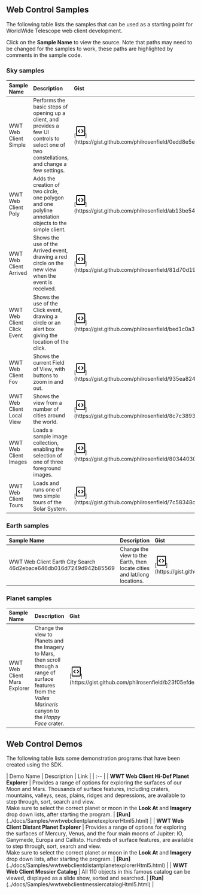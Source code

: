 ## Web Control Samples

The following table lists the samples that can be used as a starting point for WorldWide Telescope web client development.

Click on the **Sample Name** to view the source. Note that paths may need to be changed for the samples to work, these paths are highlighted by comments in the sample code.

### Sky samples
| Sample Name | Description |  Gist | Bl.ocks |
| :-- |  :-- |  :-- |  :-- |
| WWT Web Client Simple | Performs the basic steps of opening up a client, and provides a few UI controls to select one of two constellations, and change a few settings. | [![](images/gist.svg "https://gist.github.com/philrosenfield/0edd8e5e2f2e92ac27596204b3e47932")](https://gist.github.com/philrosenfield/0edd8e5e2f2e92ac27596204b3e47932) | [![](images/blocks.png "https://bl.ocks.org/philrosenfield/0edd8e5e2f2e92ac27596204b3e47932")](https://bl.ocks.org/philrosenfield/0edd8e5e2f2e92ac27596204b3e47932) |
| WWT Web Client Poly | Adds the creation of two circle, one polygon and one polyline annotation objects to the simple client. | [![](images/gist.svg "https://gist.github.com/philrosenfield/ab13be544d0189a6571b892b231b401d")](https://gist.github.com/philrosenfield/ab13be544d0189a6571b892b231b401d) | [![](images/blocks.png "https://bl.ocks.org/philrosenfield/ab13be544d0189a6571b892b231b401d")](https://bl.ocks.org/philrosenfield/ab13be544d0189a6571b892b231b401d) |
| WWT Web Client Arrived | Shows the use of the Arrived event, drawing a red circle on the new view when the event is received. | [![](images/gist.svg "https://gist.github.com/philrosenfield/81d70d196ec5fbcc28f859905dce0978")](https://gist.github.com/philrosenfield/81d70d196ec5fbcc28f859905dce0978) | [![](images/blocks.png "https://bl.ocks.org/philrosenfield/81d70d196ec5fbcc28f859905dce0978")](https://bl.ocks.org/philrosenfield/81d70d196ec5fbcc28f859905dce0978) |
| WWT Web Client Click Event | Shows the use of the Click event, drawing a circle or an alert box giving the location of the click. | [![](images/gist.svg "https://gist.github.com/philrosenfield/bed1c0a32430b914fbfcf98bd6c9503c")](https://gist.github.com/philrosenfield/bed1c0a32430b914fbfcf98bd6c9503c) | [![](images/blocks.png "https://bl.ocks.org/philrosenfield/bed1c0a32430b914fbfcf98bd6c9503c")](https://bl.ocks.org/philrosenfield/bed1c0a32430b914fbfcf98bd6c9503c) |
| WWT Web Client Fov | Shows the current Field of View, with buttons to zoom in and out. | [![](images/gist.svg "https://gist.github.com/philrosenfield/935ea8244b5e7628824b5e2e428ec899")](https://gist.github.com/philrosenfield/935ea8244b5e7628824b5e2e428ec899) | [![](images/blocks.png "https://bl.ocks.org/philrosenfield/935ea8244b5e7628824b5e2e428ec899")](https://bl.ocks.org/philrosenfield/935ea8244b5e7628824b5e2e428ec899) |
| WWT Web Client Local View | Shows the view from a number of cities around the world. |  [![](images/gist.svg "https://gist.github.com/philrosenfield/8c7c38936d3a905d0dc26fe2dc9ca0f9")](https://gist.github.com/philrosenfield/8c7c38936d3a905d0dc26fe2dc9ca0f9) | [![](images/blocks.png "https://bl.ocks.org/philrosenfield/8c7c38936d3a905d0dc26fe2dc9ca0f9")](https://bl.ocks.org/philrosenfield/8c7c38936d3a905d0dc26fe2dc9ca0f9) |
| WWT Web Client Images | Loads a sample image collection, enabling the selection of one of three foreground images. | [![](images/gist.svg "https://gist.github.com/philrosenfield/80344030734766655ebee946788169e7")](https://gist.github.com/philrosenfield/80344030734766655ebee946788169e7) | [![](images/blocks.png "https://bl.ocks.org/philrosenfield/80344030734766655ebee946788169e7")](https://bl.ocks.org/philrosenfield/80344030734766655ebee946788169e7) |
| WWT Web Client Tours | Loads and runs one of two simple tours of the Solar System. |  [![](images/gist.svg "https://gist.github.com/philrosenfield/7c58348c5da096709d9ff65c0d4f6599")](https://gist.github.com/philrosenfield/7c58348c5da096709d9ff65c0d4f6599) | [![](images/blocks.png "https://bl.ocks.org/philrosenfield/7c58348c5da096709d9ff65c0d4f6599")](https://bl.ocks.org/philrosenfield/7c58348c5da096709d9ff65c0d4f6599) |


### Earth samples

| Sample Name | Description|  Gist | Bl.ocks |
| :-- |  :-- |  :-- |  :-- |
| WWT Web Client Earth City Search 46d2ebace646db016d7249d942b85569  | Change the view to the Earth, then locate cities and lat/long locations. |   [![](images/gist.svg "https://gist.github.com/philrosenfield/46d2ebace646db016d7249d942b85569")](https://gist.github.com/philrosenfield/46d2ebace646db016d7249d942b85569) | [![](images/blocks.png "https://bl.ocks.org/philrosenfield/46d2ebace646db016d7249d942b85569")](https://bl.ocks.org/philrosenfield/46d2ebace646db016d7249d942b85569) |


### Planet samples
| Sample Name | Description |  Gist | Bl.ocks |
| :-- |  :-- |  :-- |  :-- |
| WWT Web Client Mars Explorer | Change the view to Planets and the Imagery to Mars, then scroll through a range of surface features from the _Valles Marineris_ canyon to the _Happy Face_ crater. | [![](images/gist.svg "https://gist.github.com/philrosenfield/b23f05efdea71aa382efee79a76b6b94")](https://gist.github.com/philrosenfield/b23f05efdea71aa382efee79a76b6b94) | [![](images/blocks.png "https://bl.ocks.org/philrosenfield/b23f05efdea71aa382efee79a76b6b94")](https://bl.ocks.org/philrosenfield/b23f05efdea71aa382efee79a76b6b94) |

## Web Control Demos

The following table lists some demonstration programs that have been created using the SDK.

| Demo Name | Description | Link |
| :-- |
| **WWT Web Client Hi-Def Planet Explorer** | Provides a range of options for exploring the surfaces of our Moon and Mars. Thousands of surface features, including craters, mountains, valleys, seas, plains, ridges and depressions, are available to step through, sort, search and view. <br> Make sure to select the correct planet or moon in the **Look At** and **Imagery** drop down lists, after starting the program. | **[Run]**(../docs/Samples/wwtwebclientplanetexplorerHtml5.html) |
| **WWT Web Client Distant Planet Explorer** | Provides a range of options for exploring the surfaces of Mercury, Venus, and the four main moons of Jupiter: IO, Ganymede, Europa and Callisto. Hundreds of surface features, are available to step through, sort, search and view. <br> Make sure to select the correct planet or moon in the **Look At** and **Imagery** drop down lists, after starting the program. | **[Run]**(../docs/Samples/wwtwebclientdistantplanetexplorerHtml5.html) |
| **WWT Web Client Messier Catalog** | All 110 objects in this famous catalog can be viewed, displayed as a slide show, sorted and searched. | **[Run]**(../docs/Samples/wwtwebclientmessiercatalogHtml5.html) |

